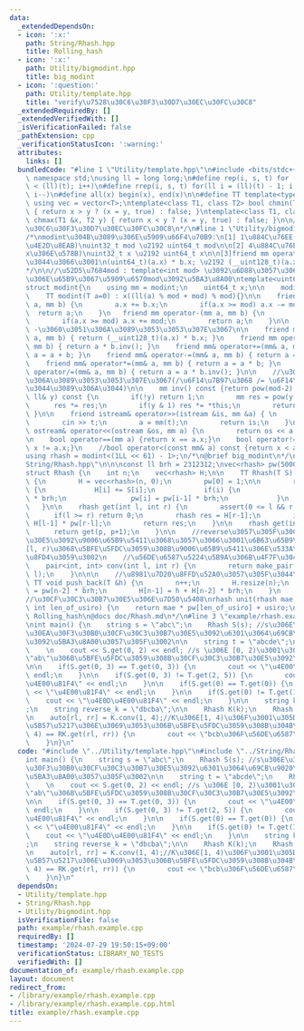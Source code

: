 ```yaml
---
data:
  _extendedDependsOn:
  - icon: ':x:'
    path: String/Rhash.hpp
    title: Rolling_hash
  - icon: ':x:'
    path: Utility/bigmodint.hpp
    title: big_modint
  - icon: ':question:'
    path: Utility/template.hpp
    title: "verify\u7528\u30C6\u30F3\u30D7\u30EC\u30FC\u30C8"
  _extendedRequiredBy: []
  _extendedVerifiedWith: []
  _isVerificationFailed: false
  _pathExtension: cpp
  _verificationStatusIcon: ':warning:'
  attributes:
    links: []
  bundledCode: "#line 1 \"Utility/template.hpp\"\n#include <bits/stdc++.h>\nusing\
    \ namespace std;\nusing ll = long long;\n#define rep(i, s, t) for (ll i = s; i\
    \ < (ll)(t); i++)\n#define rrep(i, s, t) for(ll i = (ll)(t) - 1; i >= (ll)(s);\
    \ i--)\n#define all(x) begin(x), end(x)\n\n#define TT template<typename T>\nTT\
    \ using vec = vector<T>;\ntemplate<class T1, class T2> bool chmin(T1 &x, T2 y)\
    \ { return x > y ? (x = y, true) : false; }\ntemplate<class T1, class T2> bool\
    \ chmax(T1 &x, T2 y) { return x < y ? (x = y, true) : false; }\n\n/*\n@brief verify\u7528\
    \u30C6\u30F3\u30D7\u30EC\u30FC\u30C8\n*/\n#line 1 \"Utility/bigmodint.hpp\"\n\n\
    /*\nmodint\u304B\u3089\u306E\u5909\u66F4\u70B9:\n[1] 1\u884C\u76EE(template\u306E\
    \u4E2D\u8EAB)\nuint32_t mod \u2192 uint64_t mod\n\n[2] 4\u884C\u76EE(\u5909\u6570\
    x\u306E\u578B)\nuint32_t x \u2192 uint64_t x\n\n[3]friend mm operator*\u306B\u3064\
    \u3044\u3066\u3001\n(uint64_t)(a.x) * b.x; \u2192 (__uint128_t)(a.x) * b.x;\n\
    */\n\n//\u52D5\u7684mod : template<int mod> \u3092\u6D88\u3057\u3066\u3001\u4E0A\
    \u306E\u65B9\u3067\u5909\u6570mod\u3092\u5BA3\u8A00\ntemplate<uint64_t mod>\n\
    struct modint{\n    using mm = modint;\n    uint64_t x;\n\n    modint() : x(0){}\n\
    \    TT modint(T a=0) : x((ll(a) % mod + mod) % mod){}\n\n    friend mm operator+(mm\
    \ a, mm b) {\n        a.x += b.x;\n        if(a.x >= mod) a.x -= mod;\n      \
    \  return a;\n    }\n   friend mm operator-(mm a, mm b) {\n        a.x -= b.x;\n\
    \        if(a.x >= mod) a.x += mod;\n        return a;\n    }\n\n    // + \u3068\
    \ -\u3060\u3051\u306A\u3089\u3053\u3053\u307E\u3067\n\n    friend mm operator*(mm\
    \ a, mm b) { return (__uint128_t)(a.x) * b.x; }\n    friend mm operator/(mm a,\
    \ mm b) { return a * b.inv(); }\n    friend mm& operator+=(mm& a, mm b) { return\
    \ a = a + b; }\n    friend mm& operator-=(mm& a, mm b) { return a = a - b; }\n\
    \    friend mm& operator*=(mm& a, mm b) { return a = a * b; }\n    friend mm&\
    \ operator/=(mm& a, mm b) { return a = a * b.inv(); }\n\n    //\u30ED\u30EA\u30CF\
    \u306A\u3089\u3053\u3053\u307E\u3067(/\u6F14\u7B97\u3068 /= \u6F14\u7B97\u306F\
    \u3044\u3089\u306A\u3044)\n\n    mm inv() const {return pow(mod-2);}\n    mm pow(const\
    \ ll& y) const {\n        if(!y) return 1;\n        mm res = pow(y >> 1);\n  \
    \      res *= res;\n        if(y & 1) res *= *this;\n        return res;\n   \
    \ }\n\n    friend istream& operator>>(istream &is, mm &a) { \n        ll t;\n\
    \        cin >> t;\n        a = mm(t);\n        return is;\n    }\n\n    friend\
    \ ostream& operator<<(ostream &os, mm a) {\n        return os << a.x;\n    }\n\
    \n    bool operator==(mm a) {return x == a.x;}\n    bool operator!=(mm a) {return\
    \ x != a.x;}\n    //bool operator<(const mm& a) const {return x < a.x;}\n};\n\n\
    using rhash = modint<(1LL << 61) - 1>;\n/*\n@brief big_modint\n*/\n#line 2 \"\
    String/Rhash.hpp\"\n\n\nconst ll brh = 2312312;\nvec<rhash> pw(5000001, 1);\n\n\
    struct Rhash {\n    int n;\n    vec<rhash> H;\n\n    TT Rhash(T S) : n(S.size())\
    \ {\n        H = vec<rhash>(n, 0);\n        pw[0] = 1;\n\n        rep(i, 0, n)\
    \ {\n            H[i] += S[i];\n            if(i) {\n                H[i] += H[i-1]\
    \ * brh;\n                pw[i] = pw[i-1] * brh;\n            }\n        }\n \
    \   }\n\n    rhash get(int l, int r) {\n        assert(0 <= l && r <= n);\n  \
    \      if(l >= r) return 0;\n        rhash res = H[r-1];\n        if(l) res -=\
    \ H[l-1] * pw[r-l];\n        return res;\n    }\n\n    rhash get(int p) {\n  \
    \      return get(p, p+1);\n    }\n\n    //reverse\u3057\u305F\u30CF\u30C3\u30B7\
    \u30E5\u3092\u9006\u65B9\u5411\u3068\u3057\u3066\u3001\u6B63\u65B9\u5411\u306E\
    [l, r)\u3068\u5BFE\u5FDC\u3059\u308B\u9006\u65B9\u5411\u306E\u533A\u9593\u3092\
    \u8FD4\u3059\u3002\n    //\u56DE\u6587\u5224\u5B9A\u306B\u4F7F\u3046\u3002\n\n\
    \    pair<int, int> conv(int l, int r) {\n        return make_pair(n - r, n -\
    \ l);\n    }\n\n\n    //\u8981\u7D20\u8FFD\u52A0\u3057\u305F\u3044\u6642\n   \
    \ TT void push_back(T &h) {\n        n++;\n        H.resize(n);\n        pw[n-1]\
    \ = pw[n-2] * brh;\n        H[n-1] = h + H[n-2] * brh;\n    }\n    \n};\n\n\n\
    //\u30CF\u30C3\u30B7\u30E5\u306E\u7D50\u5408\nrhash unit(rhash mae, rhash usiro,\
    \ int len_of_usiro) {\n    return mae * pw[len_of_usiro] + usiro;\n}\n\n/*\n@brief\
    \ Rolling_hash\n@docs doc/Rhash.md\n*/\n#line 3 \"example/rhash.example.cpp\"\n\
    \nint main() {\n    string s = \"abc\";\n    Rhash S(s); //s\u306E\u30ED\u30FC\
    \u30EA\u30F3\u30B0\u30CF\u30C3\u30B7\u30E5\u3092\u6301\u3064\u69CB\u9020\u4F53\
    \u3092\u5BA3\u8A00\u3057\u305F\u3002\n\n    string t = \"abcde\";\n    Rhash T(t);\n\
    \    \n    cout << S.get(0, 2) << endl; //s \u306E [0, 2)\u3001\u3064\u307E\u308A\
    \"ab\"\u306B\u5BFE\u5FDC\u3059\u308B\u30CF\u30C3\u30B7\u30E5\u3092\u51FA\u529B\
    \n\n    if(S.get(0, 3) == T.get(0, 3)) {\n        cout << \"\u4E00\u81F4\" <<\
    \ endl;\n    }\n\n    if(S.get(0, 3) != T.get(2, 5)) {\n        cout << \"\u4E0D\
    \u4E00\u81F4\" << endl;\n    }\n\n    if(S.get(0) == T.get(0)) {\n        cout\
    \ << \"\u4E00\u81F4\" << endl;\n    }\n\n    if(S.get(0) != T.get(1)) {\n    \
    \    cout << \"\u4E0D\u4E00\u81F4\" << endl;\n    }\n\n    string k = \"abcbd\"\
    ;\n    string reverse_k = \"dbcba\";\n\n    Rhash K(k);\n    Rhash RK(reverse_k);\n\
    \n    auto[rl, rr] = K.conv(1, 4);//K\u306E[1, 4)\u306F\u3001\u305D\u306Ereverse\u6587\
    \u5B57\u5217\u306E\u3069\u3053\u306B\u5BFE\u5FDC\u3059\u308B\u304B\n\n    if(K.get(1,\
    \ 4) == RK.get(rl, rr)) {\n        cout << \"bcb\u306F\u56DE\u6587\" << endl;\n\
    \    }\n}\n"
  code: "#include \"../Utility/template.hpp\"\n#include \"../String/Rhash.hpp\"\n\n\
    int main() {\n    string s = \"abc\";\n    Rhash S(s); //s\u306E\u30ED\u30FC\u30EA\
    \u30F3\u30B0\u30CF\u30C3\u30B7\u30E5\u3092\u6301\u3064\u69CB\u9020\u4F53\u3092\
    \u5BA3\u8A00\u3057\u305F\u3002\n\n    string t = \"abcde\";\n    Rhash T(t);\n\
    \    \n    cout << S.get(0, 2) << endl; //s \u306E [0, 2)\u3001\u3064\u307E\u308A\
    \"ab\"\u306B\u5BFE\u5FDC\u3059\u308B\u30CF\u30C3\u30B7\u30E5\u3092\u51FA\u529B\
    \n\n    if(S.get(0, 3) == T.get(0, 3)) {\n        cout << \"\u4E00\u81F4\" <<\
    \ endl;\n    }\n\n    if(S.get(0, 3) != T.get(2, 5)) {\n        cout << \"\u4E0D\
    \u4E00\u81F4\" << endl;\n    }\n\n    if(S.get(0) == T.get(0)) {\n        cout\
    \ << \"\u4E00\u81F4\" << endl;\n    }\n\n    if(S.get(0) != T.get(1)) {\n    \
    \    cout << \"\u4E0D\u4E00\u81F4\" << endl;\n    }\n\n    string k = \"abcbd\"\
    ;\n    string reverse_k = \"dbcba\";\n\n    Rhash K(k);\n    Rhash RK(reverse_k);\n\
    \n    auto[rl, rr] = K.conv(1, 4);//K\u306E[1, 4)\u306F\u3001\u305D\u306Ereverse\u6587\
    \u5B57\u5217\u306E\u3069\u3053\u306B\u5BFE\u5FDC\u3059\u308B\u304B\n\n    if(K.get(1,\
    \ 4) == RK.get(rl, rr)) {\n        cout << \"bcb\u306F\u56DE\u6587\" << endl;\n\
    \    }\n}\n"
  dependsOn:
  - Utility/template.hpp
  - String/Rhash.hpp
  - Utility/bigmodint.hpp
  isVerificationFile: false
  path: example/rhash.example.cpp
  requiredBy: []
  timestamp: '2024-07-29 19:50:15+09:00'
  verificationStatus: LIBRARY_NO_TESTS
  verifiedWith: []
documentation_of: example/rhash.example.cpp
layout: document
redirect_from:
- /library/example/rhash.example.cpp
- /library/example/rhash.example.cpp.html
title: example/rhash.example.cpp
---
```

